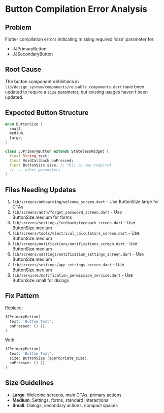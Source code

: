 # Button Compilation Error Analysis

## Problem
Flutter compilation errors indicating missing required 'size' parameter for:
- JJPrimaryButton
- JJSecondaryButton

## Root Cause
The button component definitions in `lib/design_system/components/reusable_components.dart` have been updated to require a `size` parameter, but existing usages haven't been updated.

## Expected Button Structure
```dart
enum ButtonSize {
  small,
  medium,
  large,
}

class JJPrimaryButton extends StatelessWidget {
  final String text;
  final VoidCallback onPressed;
  final ButtonSize size; // This is now required
  // ... other parameters
}
```

## Files Needing Updates
1. `lib/screens/onboarding/welcome_screen.dart` - Use ButtonSize.large for CTAs
2. `lib/screens/auth/forgot_password_screen.dart` - Use ButtonSize.medium for forms
3. `lib/screens/settings/feedback/feedback_screen.dart` - Use ButtonSize.medium
4. `lib/screens/tools/electrical_calculators_screen.dart` - Use ButtonSize.medium
5. `lib/screens/notifications/notifications_screen.dart` - Use ButtonSize.medium
6. `lib/screens/settings/notification_settings_screen.dart` - Use ButtonSize.medium
7. `lib/screens/settings/app_settings_screen.dart` - Use ButtonSize.medium
8. `lib/services/notification_permission_service.dart` - Use ButtonSize.small for dialogs

## Fix Pattern
Replace:
```dart
JJPrimaryButton(
  text: 'Button Text',
  onPressed: () {},
)
```

With:
```dart
JJPrimaryButton(
  text: 'Button Text',
  size: ButtonSize.{appropriate_size},
  onPressed: () {},
)
```

## Size Guidelines
- **Large**: Welcome screens, main CTAs, primary actions
- **Medium**: Settings, forms, standard interactions
- **Small**: Dialogs, secondary actions, compact spaces